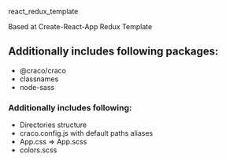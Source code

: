 react_redux_template

Based at Create-React-App Redux Template

## Additionally includes following packages:
- @craco/craco
- classnames
- node-sass

### Additionally includes following:
- Directories structure
- craco.config.js with default paths aliases
- App.css => App.scss
- colors.scss
